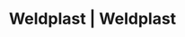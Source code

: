 ---
Link: "file:/Users/vinayakpatel/Downloads/www.weldplast.cz/eshop_products_compare/add/eshop-products-variant71"
product_name: "null"
product_id: "null"
title: "Weldplast | Weldplast"
product_desc: ""
product_specs: ""
product_downloads: ""
href: ""
accessories: ""
similar_products: ""
---